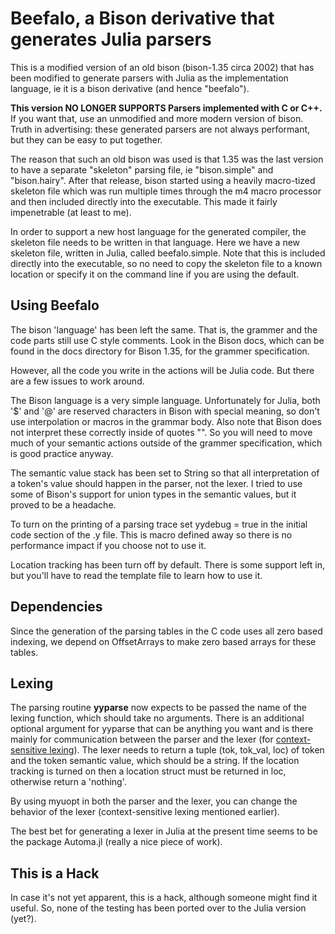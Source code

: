 # Beefalo, a Bison derivative that generates Julia parsers

This is a modified version of an old bison (bison-1.35 circa 2002)
that has been modified to generate parsers with Julia as the
implementation language, ie it is a bison derivative (and hence
"beefalo").

**This version NO LONGER SUPPORTS Parsers implemented with C or C++.**
If you want that, use an unmodified and more modern
version of bison. Truth in advertising: these generated parsers are
not always performant, but they can be easy to put together.

The reason that such an old bison was used is that 1.35 was the last
version to have a separate "skeleton" parsing file, ie "bison.simple"
and "bison.hairy". After that release, bison started using a heavily
macro-tized skeleton file which was run multiple times through the m4
macro processor and then included directly into the executable.  This
made it fairly impenetrable (at least to me).

In order to support a new host language for the generated compiler,
the skeleton file needs to be written in that language. Here we have a
new skeleton file, written in Julia, called beefalo.simple. Note that
this is included directly into the executable, so no need to copy the
skeleton file to a known location or specify it on the command line if
you are using the default.

## Using Beefalo

The bison 'language' has been left the same.  That is, the grammer and
the code parts still use C style comments.  Look in the Bison docs,
which can be found in the docs directory for Bison 1.35, for the
grammer specification.

However, all the code you write in the actions will be Julia code.
But there are a few issues to work around.

The Bison language is a very simple language.  Unfortunately for
Julia, both '$' and '@' are reserved characters in Bison with special
meaning, so don't use interpolation or macros in the grammar body.
Also note that Bison does not interpret these correctly inside of
quotes "".  So you will need to move much of your semantic actions
outside of the grammer specification, which is good practice anyway.

The semantic value stack has been set to String so that all interpretation
of a token's value should happen in the parser, not the lexer. I tried
to use some of Bison's support for union types in the semantic values,
but it proved to be a headache.

To turn on the printing of a parsing trace set yydebug = true in
the initial code section of the .y file.  This is macro defined away
so there is no performance impact if you choose not to use it.

Location tracking has been turn off by default. There is some support
left in, but you'll have to read the template file to learn how to
use it.

## Dependencies
Since the generation of the parsing tables in the C code uses all zero
based indexing, we depend on OffsetArrays to make zero based arrays
for these tables.

## Lexing

The parsing routine **yyparse** now expects to be passed the name of
the lexing function, which should take no arguments.  There is an
additional optional argument for yyparse that can be anything you want
and is there mainly for communication between the parser and the lexer
(for [context-sensitive lexing](https://en.wikipedia.org/wiki/Lexical_analysis#Context-sensitive_lexing)).
The lexer needs to return a tuple (tok, tok_val, loc) of token and the
token semantic value, which should be a string. If the location
tracking is turned on then a location struct must be returned in loc,
otherwise return a 'nothing'.

By using myuopt in both the parser and the lexer, you can change the
behavior of the lexer (context-sensitive lexing mentioned earlier).

The best bet for generating a lexer in Julia at the present time seems to
be the package Automa.jl (really a nice piece of work).

## This is a Hack
In case it's not yet apparent, this is a hack, although someone might
find it useful.  So, none of the testing has been ported over to the
Julia version (yet?).

